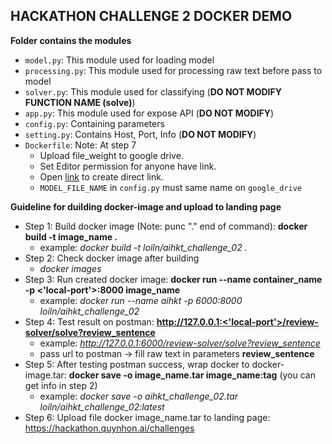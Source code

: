 ## HACKATHON CHALLENGE 2 DOCKER DEMO
**Folder contains the modules**
- `model.py`: This module used for loading model
- `processing.py`: This module used for processing raw text before pass to model
- `solver.py`: This module used for classifying (**DO NOT MODIFY FUNCTION NAME (solve)**)
- `app.py`: This module used for expose API (**DO NOT MODIFY**)
- `config.py`: Containing parameters
- `setting.py`: Contains Host, Port, Info (**DO NOT MODIFY**)
- `Dockerfile`: Note: At step 7
  + Upload file_weight to google drive.
  + Set Editor permission for anyone have link.
  + Open [link](https://sites.google.com/site/gdocs2direct/) to create direct link. 
  + `MODEL_FILE_NAME` in `config.py` must same name on `google_drive`


**Guideline for duilding docker-image and upload to landing page**
- Step 1: Build docker image (Note: punc "." end of command): **docker build -t image_name .**
  + example: *docker build -t loiln/aihkt_challenge_02 .*
- Step 2: Check docker image after building
  + *docker images*
- Step 3: Run created docker image: **docker run --name container_name -p <'local-port'>:8000 image_name**
  + example: *docker run --name aihkt -p 6000:8000 loiln/aihkt_challenge_02*
- Step 4: Test result on postman: **http://127.0.0.1:<'local-port'>/review-solver/solve?review_sentence**
  + example: *http://127.0.0.1:6000/review-solver/solve?review_sentence*
  + pass url to postman -> fill raw text in parameters **review_sentence**
- Step 5: After testing postman success, wrap docker to docker-image.tar: **docker save -o image_name.tar image_name:tag** (you can get info in step 2)
  + example: *docker save -o aihkt_challenge_02.tar loiln/aihkt_challenge_02:latest*
- Step 6: Upload file docker image_name.tar to landing page: https://hackathon.quynhon.ai/challenges